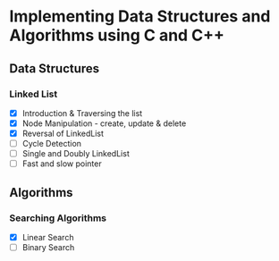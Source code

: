 
# Implementing Data Structures and Algorithms using C and C++

  
## Data Structures

### Linked List

- [x] Introduction & Traversing the list
- [x] Node Manipulation - create, update & delete
- [x] Reversal of LinkedList
- [ ] Cycle Detection
- [ ] Single and Doubly LinkedList
- [ ] Fast and slow pointer

## Algorithms
### Searching Algorithms 

- [x] Linear Search
- [ ] Binary Search
